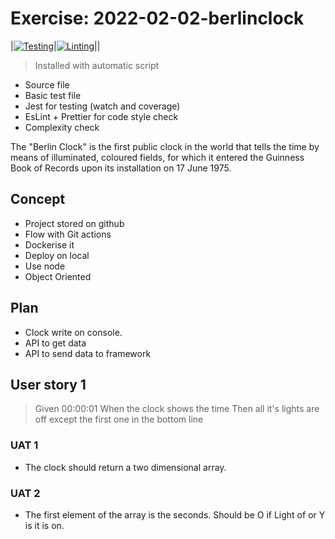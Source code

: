 # Exercise: 2022-02-02-berlinclock

|[![Testing](https://github.com/bencsbalazs/2022-02-02-berlinclock/actions/workflows/test.yml/badge.svg)](https://github.com/bencsbalazs/2022-02-02-berlinclock/actions/workflows/test.yml)|[![Linting](https://github.com/bencsbalazs/2022-02-02-berlinclock/actions/workflows/lint.yml/badge.svg)](https://github.com/bencsbalazs/2022-02-02-berlinclock/actions/workflows/lint.yml)||

> Installed with automatic script

- Source file
- Basic test file
- Jest for testing (watch and coverage)
- EsLint + Prettier for code style check
- Complexity check

The "Berlin Clock" is the first public clock in the world that tells the time by means of illuminated, coloured fields, for which it entered the Guinness Book of Records upon its installation on 17 June 1975.

## Concept

- Project stored on github
- Flow with Git actions
- Dockerise it
- Deploy on local
- Use node
- Object Oriented

## Plan

- Clock write on console.
- API to get data
- API to send data to framework

## User story 1

> Given 00:00:01
> When the clock shows the time
> Then all it's lights are off except the first one in the bottom line

### UAT 1

- The clock should return a two dimensional array.

### UAT 2

- The first element of the array is the seconds. Should be O if Light of or Y is it is on.
